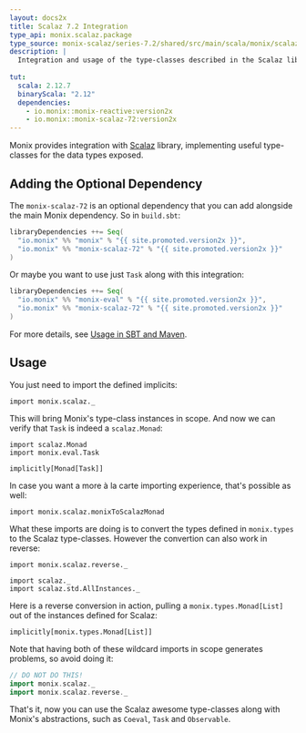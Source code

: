```yaml
---
layout: docs2x
title: Scalaz 7.2 Integration
type_api: monix.scalaz.package
type_source: monix-scalaz/series-7.2/shared/src/main/scala/monix/scalaz
description: |
  Integration and usage of the type-classes described in the Scalaz library, version 7.2.
  
tut:
  scala: 2.12.7
  binaryScala: "2.12"
  dependencies:
    - io.monix::monix-reactive:version2x
    - io.monix::monix-scalaz-72:version2x
---
```


Monix provides integration with [Scalaz](http://scalaz.org/) library,
implementing useful type-classes for the data types exposed.

## Adding the Optional Dependency

The `monix-scalaz-72` is an optional dependency that you can add alongside
the main Monix dependency. So in `build.sbt`:

```scala
libraryDependencies ++= Seq(
  "io.monix" %% "monix" % "{{ site.promoted.version2x }}",
  "io.monix" %% "monix-scalaz-72" % "{{ site.promoted.version2x }}"
)
```

Or maybe you want to use just `Task` along with this integration:

```scala
libraryDependencies ++= Seq(
  "io.monix" %% "monix-eval" % "{{ site.promoted.version2x }}",
  "io.monix" %% "monix-scalaz-72" % "{{ site.promoted.version2x }}"
)
```

For more details, see
[Usage in SBT and Maven](./usage.html#sub-project-monix-scalaz-72-optional).

## Usage

You just need to import the defined implicits:

```tut:silent
import monix.scalaz._
```

This will bring Monix's type-class instances in scope.
And now we can verify that `Task` is indeed a `scalaz.Monad`:

```tut
import scalaz.Monad
import monix.eval.Task

implicitly[Monad[Task]]
```

In case you want a more à la carte importing experience, that's
possible as well:

```tut:silent
import monix.scalaz.monixToScalazMonad
```

What these imports are doing is to convert the types defined 
in `monix.types` to the Scalaz type-classes. However the convertion
can also work in reverse:

```tut:reset:silent
import monix.scalaz.reverse._

import scalaz._
import scalaz.std.AllInstances._
```

Here is a reverse conversion in action, pulling a
`monix.types.Monad[List]` out of the instances defined for Scalaz:

```tut:book
implicitly[monix.types.Monad[List]]
```

Note that having both of these wildcard imports in scope generates
problems, so avoid doing it:

```scala
// DO NOT DO THIS!
import monix.scalaz._
import monix.scalaz.reverse._
```

That's it, now you can use the Scalaz awesome type-classes along
with Monix's abstractions, such as `Coeval`, `Task` and `Observable`.
